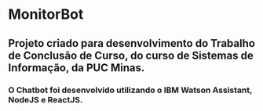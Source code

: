 # MonitorBot

## Projeto criado para desenvolvimento do Trabalho de Conclusão de Curso, do curso de Sistemas de Informação, da PUC Minas.

### O Chatbot foi desenvolvido utilizando o IBM Watson Assistant, NodeJS e ReactJS.
